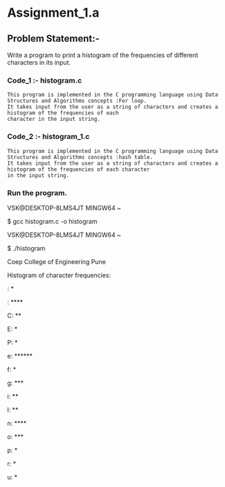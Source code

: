 # Assignment_1.a

## Problem Statement:-

Write a program to print a histogram of the frequencies of different characters in its input.

### Code_1 :- histogram.c
    
    This program is implemented in the C programming language using Data Structures and Algorithms concepts :For loop. 
    It takes input from the user as a string of characters and creates a histogram of the frequencies of each 
    character in the input string.

  

### Code_2 :- histogram_1.c

    This program is implemented in the C programming language using Data Structures and Algorithms concepts :hash table. 
    It takes input from the user as a string of characters and creates a histogram of the frequencies of each character 
    in the input string.


### Run the program.

VSK@DESKTOP-8LMS4JT MINGW64 ~

$ gcc histogram.c -o histogram

VSK@DESKTOP-8LMS4JT MINGW64 ~

$ ./histogram

Coep College of Engineering Pune

Histogram of character frequencies:

: * 

 : ****
 
C: **

E: *

P: *

e: ******

f: *

g: ***

i: **

l: **

n: ****

o: ***

p: *

r: *

u: *

